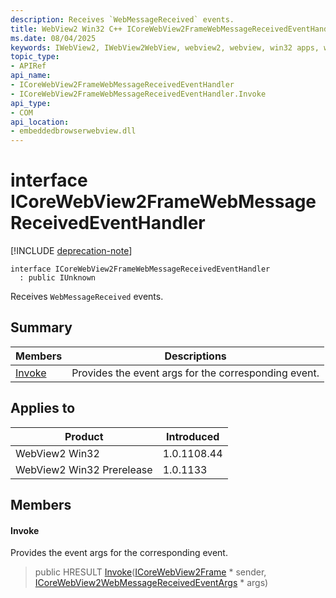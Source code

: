 ```yaml
---
description: Receives `WebMessageReceived` events.
title: WebView2 Win32 C++ ICoreWebView2FrameWebMessageReceivedEventHandler
ms.date: 08/04/2025
keywords: IWebView2, IWebView2WebView, webview2, webview, win32 apps, win32, edge, ICoreWebView2, ICoreWebView2Controller, browser control, edge html, ICoreWebView2FrameWebMessageReceivedEventHandler
topic_type: 
- APIRef
api_name:
- ICoreWebView2FrameWebMessageReceivedEventHandler
- ICoreWebView2FrameWebMessageReceivedEventHandler.Invoke
api_type:
- COM
api_location:
- embeddedbrowserwebview.dll
---
```


# interface ICoreWebView2FrameWebMessageReceivedEventHandler

[!INCLUDE [deprecation-note](../includes/deprecation-note.md)]

```
interface ICoreWebView2FrameWebMessageReceivedEventHandler
  : public IUnknown
```

Receives `WebMessageReceived` events.

## Summary

 Members                        | Descriptions
--------------------------------|---------------------------------------------
[Invoke](#invoke) | Provides the event args for the corresponding event.

## Applies to

Product                         | Introduced
--------------------------------|---------------------------------------------
WebView2 Win32            |    1.0.1108.44
WebView2 Win32 Prerelease |    1.0.1133

## Members

#### Invoke

Provides the event args for the corresponding event.

> public HRESULT [Invoke](#invoke)([ICoreWebView2Frame](icorewebview2frame.md#icorewebview2frame) * sender, [ICoreWebView2WebMessageReceivedEventArgs](icorewebview2webmessagereceivedeventargs.md#icorewebview2webmessagereceivedeventargs) * args)


